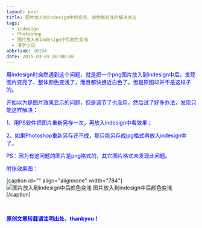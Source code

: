 ```yaml
---
layout: post
title: 图片放入到indesign中后变亮、颜色都变浅的解决办法
tags:
  - indesign
  - Photoshop
  - 图片放入到indesign中后颜色变浅
  - 清学小记
abbrlink: 50194
date: 2015-03-09 00:00:00
---
```


<!-- build time:Sat Jun 23 2018 12:05:16 GMT+0800 (中国标准时间) -->

<span style="color:#00f">用indesign时突然遇到这个问题，就是把一个png图片放入到indesign中后，发现图片变亮了、整体颜色变浅了，而且都快接近白色了，但是原图却并不是这样子的。</span>

<span style="color:#00f">开始以为是图片效果显示的问题，但是调节了也没用，然后试了好多办法，发现只能这样解决：</span>

<span style="color:#00f">1、用PS软件把图片重新另存一次，再放入indesign中看效果；</span>

<span style="color:#00f">2、如果Photoshop重新另存还不成，那只能另存成jpg格式再放入indesign中了。</span>

<span style="color:#00f">PS：因为有这问题的图片是png格式的，其它图片格式未发现此问题。</span>

<span style="color:#00f">附张效果图：</span>

[caption id="" align="alignnone" width="784"] ![图片放入到indesign中后颜色变浅](http://ww1.sinaimg.cn/large/4eed32f2jw1epzae4bve5j20ls09hq3e.jpg) 图片放入到indesign中后颜色变浅[/caption]

&nbsp;

**<span style="color:#00f">原创文章转载请注明出处，thankyou！</span>**
<!-- rebuild by neat -->